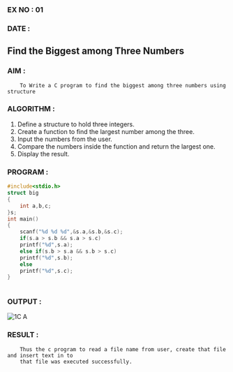 ### EX NO : 01
### DATE : 
## Find the Biggest among Three Numbers

### AIM :
        To Write a C program to find the biggest among three numbers using structure
        
### ALGORITHM :

 1. Define a structure to hold three integers.
 2. Create a function to find the largest number among the three.
 3. Input the numbers from the user.
 4. Compare the numbers inside the function and return the largest one.
 5. Display the result.

### PROGRAM :
```C
#include<stdio.h>
struct big
{
    int a,b,c;
}s;
int main()
{
    scanf("%d %d %d",&s.a,&s.b,&s.c);
    if(s.a > s.b && s.a > s.c)
    printf("%d",s.a);
    else if(s.b > s.a && s.b > s.c)
    printf("%d",s.b);
    else
    printf("%d",s.c);
}
        

```

### OUTPUT :
![1C A](https://github.com/user-attachments/assets/012d9b8d-e225-4231-9b51-52245e347484)


### RESULT :
        Thus the c program to read a file name from user, create that file and insert text in to 
        that file was executed successfully.
